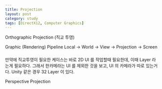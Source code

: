 ```yaml
---
title: Projection
layout: post
category: study
tags: [DirectX12, Computer Graphics]
---
```


Orthographic Projection (직교 투영)

Graphic (Rendering) Pipeline
Local -> World -> View -> Projection -> Screen

###

만약에 직교투영이 필요한 케이스는 바로 2D UI 를 작업할때 필요한데, 이때 Layer 라는게 필요하다.
그래서 한카메라는 UI 를 제외한 것을 보고, UI 의 카메라가 따로 있는거다.
Unity 같은 경우 32 Layer 이 있다.


Perspective Projection 